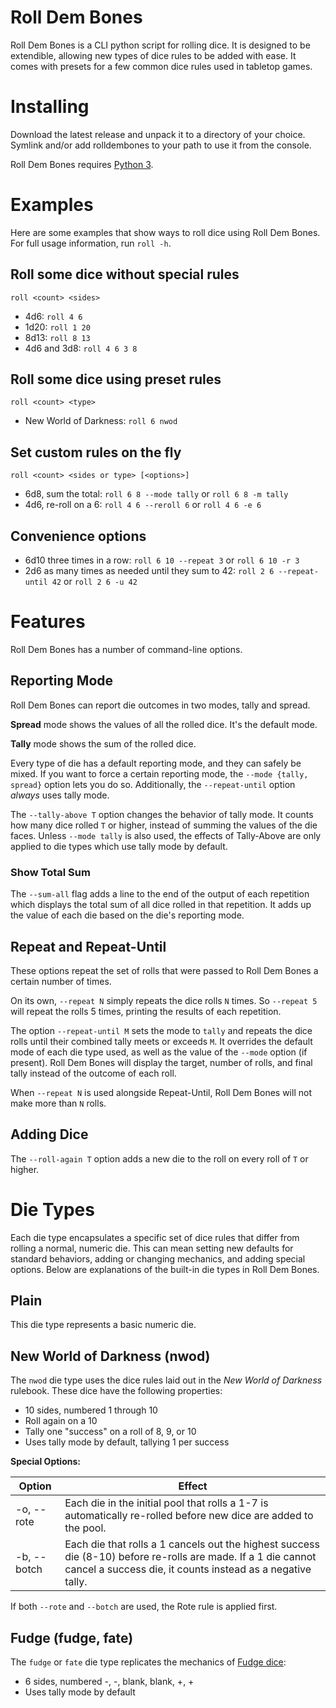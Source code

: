 # Roll Dem Bones

Roll Dem Bones is a CLI python script for rolling dice. It is designed to be extendible, allowing new types of dice rules to be added with ease. It comes with presets for a few common dice rules used in tabletop games.

# Installing

Download the latest release and unpack it to a directory of your choice. Symlink and/or add rolldembones to your path to use it from the console.

Roll Dem Bones requires [Python 3](https://www.python.org/).

# Examples

Here are some examples that show ways to roll dice using Roll Dem Bones. For full usage information, run `roll -h`.

## Roll some dice without special rules

`roll <count> <sides>`

* 4d6: `roll 4 6`
* 1d20: `roll 1 20`
* 8d13: `roll 8 13`
* 4d6 and 3d8: `roll 4 6 3 8`

## Roll some dice using preset rules

`roll <count> <type>`

* New World of Darkness: `roll 6 nwod`

## Set custom rules on the fly

`roll <count> <sides or type> [<options>]`

* 6d8, sum the total: `roll 6 8 --mode tally` or `roll 6 8 -m tally`
* 4d6, re-roll on a 6: `roll 4 6 --reroll 6` or `roll 4 6 -e 6`

## Convenience options

* 6d10 three times in a row: `roll 6 10 --repeat 3` or `roll 6 10 -r 3`
* 2d6 as many times as needed until they sum to 42: `roll 2 6 --repeat-until 42` or `roll 2 6 -u 42`

# Features

Roll Dem Bones has a number of command-line options.

## Reporting Mode

Roll Dem Bones can report die outcomes in two modes, tally and spread.

**Spread** mode shows the values of all the rolled dice. It's the default mode.

**Tally** mode shows the sum of the rolled dice.

Every type of die has a default reporting mode, and they can safely be mixed. If you want to force a certain reporting mode, the `--mode {tally, spread}` option lets you do so. Additionally, the `--repeat-until` option *always* uses tally mode.

The `--tally-above T` option changes the behavior of tally mode. It counts how many dice rolled `T` or higher, instead of summing the values of the die faces. Unless `--mode tally` is also used, the effects of Tally-Above are only applied to die types which use tally mode by default.

### Show Total Sum

The `--sum-all` flag adds a line to the end of the output of each repetition which displays the total sum of all dice rolled in that repetition. It adds up the value of each die based on the die's reporting mode.

## Repeat and Repeat-Until

These options repeat the set of rolls that were passed to Roll Dem Bones a certain number of times.

On its own, `--repeat N` simply repeats the dice rolls `N` times. So `--repeat 5` will repeat the rolls 5 times, printing the results of each repetition.

The option `--repeat-until M` sets the mode to `tally` and repeats the dice rolls until their combined tally meets or exceeds `M`. It overrides the default mode of each die type used, as well as the value of the `--mode` option (if present). Roll Dem Bones will display the target, number of rolls, and final tally instead of the outcome of each roll.

When `--repeat N` is used alongside Repeat-Until, Roll Dem Bones will not make more than `N` rolls.

## Adding Dice

The `--roll-again T` option adds a new die to the roll on every roll of `T` or higher.

# Die Types

Each die type encapsulates a specific set of dice rules that differ from rolling a normal, numeric die. This can mean setting new defaults for standard behaviors, adding or changing mechanics, and adding special options. Below are explanations of the built-in die types in Roll Dem Bones.

## Plain

This die type represents a basic numeric die.

## New World of Darkness (nwod)

The `nwod` die type uses the dice rules laid out in the *New World of Darkness* rulebook. These dice have the following properties:

* 10 sides, numbered 1 through 10
* Roll again on a 10
* Tally one "success" on a roll of 8, 9, or 10
* Uses tally mode by default, tallying 1 per success

**Special Options:**

| Option | Effect |
|--------|---------|
| -o, --rote | Each die in the initial pool that rolls a 1-7 is automatically re-rolled before new dice are added to the pool. |
| -b, --botch | Each die that rolls a 1 cancels out the highest success die (8-10) before re-rolls are made. If a 1 die cannot cancel a success die, it counts instead as a negative tally. |

If both `--rote` and `--botch` are used, the Rote rule is applied first.

## Fudge (fudge, fate)

The `fudge` or `fate` die type replicates the mechanics of [Fudge dice](https://en.wikipedia.org/wiki/Fudge_%28role-playing_game_system%29#Fudge_dice):

* 6 sides, numbered -, -, blank, blank, +, +
* Uses tally mode by default
